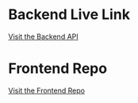 # Backend Live Link
[Visit the Backend API](https://bb-fullstack-mern-app-backend.herokuapp.com/people)

# Frontend Repo
[Visit the Frontend Repo](https://github.com/benburgos/fullstack-mern-app-frontend)